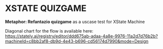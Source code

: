 # XSTATE QUIZGAME

**Metaphor: Refantazio quizgame** as a uscase test for XState Machine

Diagonal chart for the flow is available here: https://stately.ai/registry/editor/ddd675ab-adaa-4a8e-9976-11a2d7d76b2b?machineId=c8bb2af8-db9d-4e43-b696-cd56174d7990&mode=Design